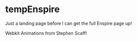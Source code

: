 # tempEnspire
Just a landing page before I can get the full Enspire page up!

Webkit Animations from Stephen Scaff!
